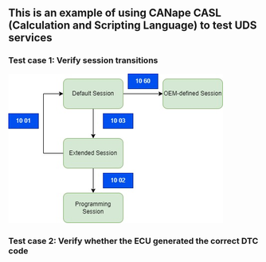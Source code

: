 ## This is an example of using CANape CASL (Calculation and Scripting Language) to test UDS services
### Test case 1: Verify session transitions
![Image](./uds_sessions.jpg)
### Test case 2: Verify whether the ECU generated the correct DTC code

